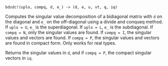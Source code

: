 ```
bdsdc!(uplo, compq, d, e_) -> (d, e, u, vt, q, iq)
```

Computes the singular value decomposition of a bidiagonal matrix with `d` on the diagonal and `e_` on the off-diagonal using a divide and conqueq method. If `uplo = U`, `e_` is the superdiagonal. If `uplo = L`, `e_` is the subdiagonal. If `compq = N`, only the singular values are found. If `compq = I`, the singular values and vectors are found. If `compq = P`, the singular values and vectors are found in compact form. Only works for real types.

Returns the singular values in `d`, and if `compq = P`, the compact singular vectors in `iq`.
